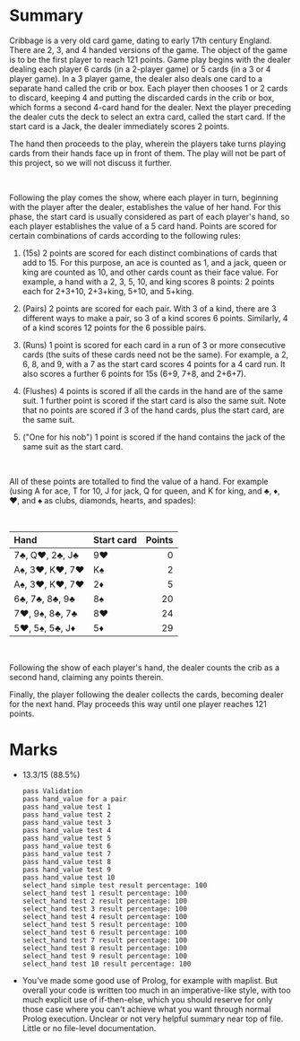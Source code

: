 # Summary

Cribbage is a very old card game, dating to early 17th century England. There are 2, 3, and 4 handed versions of the game. The object of the game is to be the first player to reach 121 points. Game play begins with the dealer dealing each player 6 cards (in a 2-player game) or 5 cards (in a 3 or 4 player game). In a 3 player game, the dealer also deals one card to a separate hand called the crib or box. Each player then chooses 1 or 2 cards to discard, keeping 4 and putting the discarded cards in the crib or box, which forms a second 4-card hand for the dealer. Next the player preceding the dealer cuts the deck to select an extra card, called the start card. If the start card is a Jack, the dealer immediately scores 2 points.

The hand then proceeds to the play, wherein the players take turns playing cards from their hands face up in front of them. The play will not be part of this project, so we will not discuss it further.

<br/>

Following the play comes the show, where each player in turn, beginning with the player after the dealer, establishes the value of her hand. For this phase, the start card is usually considered as part of each player's hand, so each player establishes the value of a 5 card hand. Points are scored for certain combinations of cards according to the following rules:

1. (15s) 2 points are scored for each distinct combinations of cards that add to 15. For this purpose, an ace is counted as 1, and a jack, queen or king are counted as 10, and other cards count as their face value. For example, a hand with a 2, 3, 5, 10, and king scores 8 points: 2 points each for 2+3+10, 2+3+king, 5+10, and 5+king.

2. (Pairs) 2 points are scored for each pair. With 3 of a kind, there are 3 different ways to make a pair, so 3 of a kind scores 6 points. Similarly, 4 of a kind scores 12 points for the 6 possible pairs.

3. (Runs) 1 point is scored for each card in a run of 3 or more consecutive cards (the suits of these cards need not be the same). For example, a 2, 6, 8, and 9, with a 7 as the start card scores 4 points for a 4 card run. It also scores a further 6 points for 15s (6+9, 7+8, and 2+6+7).

4. (Flushes) 4 points is scored if all the cards in the hand are of the same suit. 1 further point is scored if the start card is also the same suit. Note that no points are scored if 3 of the hand cards, plus the start card, are the same suit.

5. ("One for his nob") 1 point is scored if the hand contains the jack of the same suit as the start card.

<br/>

All of these points are totalled to find the value of a hand. For example (using A for ace, T for 10, J for jack, Q for queen, and K for king, and ♣, ♦, ♥, and ♠ as clubs, diamonds, hearts, and spades):

<br/>

| Hand	         | Start card | Points |
| :---           | :---       |   ---: |
| 7♣, Q♥, 2♣, J♣ | 9♥	        | 0      |
| A♠, 3♥, K♥, 7♥ | K♠         | 2      |
| A♠, 3♥, K♥, 7♥ | 2♦	        | 5      |
| 6♣, 7♣, 8♣, 9♣ | 8♠	        | 20     |
| 7♥, 9♠, 8♣, 7♣ | 8♥  	      | 24     |
| 5♥, 5♠, 5♣, J♦ | 5♦         | 29     |

<br/>

Following the show of each player's hand, the dealer counts the crib as a second hand, claiming any points therein.

Finally, the player following the dealer collects the cards, becoming dealer for the next hand. Play proceeds this way until one player reaches 121 points.


# Marks

- 13.3/15 (88.5%)

  ```
  pass Validation
  pass hand_value for a pair
  pass hand_value test 1
  pass hand_value test 2
  pass hand_value test 3
  pass hand_value test 4
  pass hand_value test 5
  pass hand_value test 6
  pass hand_value test 7
  pass hand_value test 8
  pass hand_value test 9
  pass hand_value test 10
  select_hand simple test result percentage: 100
  select_hand test 1 result percentage: 100
  select_hand test 2 result percentage: 100
  select_hand test 3 result percentage: 100
  select_hand test 4 result percentage: 100
  select_hand test 5 result percentage: 100
  select_hand test 6 result percentage: 100
  select_hand test 7 result percentage: 100
  select_hand test 8 result percentage: 100
  select_hand test 9 result percentage: 100
  select_hand test 10 result percentage: 100
  ```

- You've made some good use of Prolog, for example with maplist. But overall your code is written too much in an imperative-like style, with too much explicit use of if-then-else, which you should reserve for only those case where you can't achieve what you want through normal Prolog execution. Unclear or not very helpful summary near top of file. Little or no file-level documentation.
